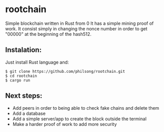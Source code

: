 # rootchain 

Simple blockchain written in Rust from 0
It has a simple mining proof of work. It consist simply in changing the nonce number in order to get "00000" at the beginning of the hash512.

## Instalation:
Just install Rust language and:
```
$ git clone https://github.com/philsong/rootchain.git
$ cd rootchain
$ cargo run
```

## Next steps: 
- Add peers in order to being able to check fake chains and delete them
- Add a database
- Add a simple server/app to create the block outside the terminal
- Make a harder proof of work to add more security
